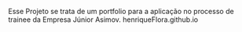 Esse Projeto se trata de um portfolio para a aplicação no processo de trainee da Empresa Júnior Asimov.
henriqueFlora.github.io
